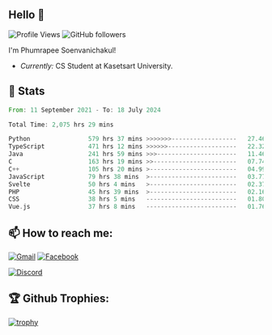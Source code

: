 
<h2>Hello 👋</h2> 

![Profile Views](https://komarev.com/ghpvc/?username=Homiez09&label=Profile%20views&color=0e75b6&style=flat)
![GitHub followers](https://img.shields.io/github/followers/HomieZ09.svg?style=social&label=Follow)


I'm Phumrapee Soenvanichakul!

- <i>Currently:</i> CS Student at Kasetsart University.

<h2>👀 Stats</h2>

<!--START_SECTION:waka-->

```rust
From: 11 September 2021 - To: 18 July 2024

Total Time: 2,075 hrs 29 mins

Python                579 hrs 37 mins >>>>>>>------------------   27.46 %
TypeScript            471 hrs 12 mins >>>>>>-------------------   22.32 %
Java                  241 hrs 59 mins >>>----------------------   11.46 %
C                     163 hrs 19 mins >>-----------------------   07.74 %
C++                   105 hrs 20 mins >------------------------   04.99 %
JavaScript            79 hrs 38 mins  >------------------------   03.77 %
Svelte                50 hrs 4 mins   >------------------------   02.37 %
PHP                   45 hrs 39 mins  >------------------------   02.16 %
CSS                   38 hrs 5 mins   -------------------------   01.80 %
Vue.js                37 hrs 8 mins   -------------------------   01.76 %
```

<!--END_SECTION:waka-->

<h2>📫 How to reach me:</h2>

<a href="mailto:phumrapeesoen1@gmail.com">![Gmail](https://img.shields.io/badge/Gmail-D14836?style=for-the-badge&logo=gmail&logoColor=white)</a> 
<a href="https://web.facebook.com/phumrapee.soenvanichakul.3/">![Facebook](https://img.shields.io/badge/Facebook-4267B2?style=for-the-badge&logo=facebook&logoColor=white)</a>

<a href="https://discord.gg/EWnAEUtFVm">![Discord](https://discord.c99.nl/widget/theme-1/297740667784921089.png)</a> 

<h2>🏆 Github Trophies:</h2>

[![trophy](https://github-profile-trophy.vercel.app/?username=Homiez09&theme=discord&row=1)](https://github.com/ryo-ma/github-profile-trophy)
